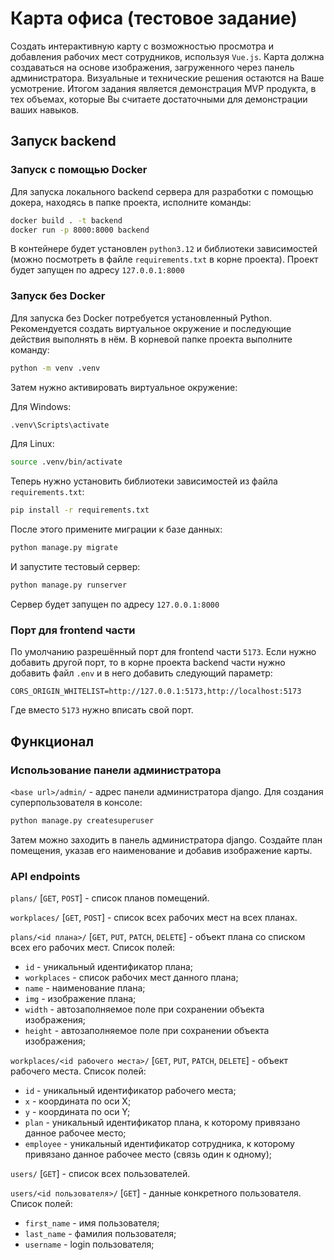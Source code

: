 # Карта офиса (тестовое задание)
Создать интерактивную карту с возможностью просмотра и добавления рабочих мест сотрудников, используя `Vue.js`.
Карта должна создаваться на основе изображения, загруженного через панель администратора.
Визуальные и технические решения остаются на Ваше усмотрение.
Итогом задания является демонстрация MVP продукта, в тех объемах, которые Вы считаете достаточными для демонстрации ваших навыков.

## Запуск backend
### Запуск с помощью Docker
Для запуска локального backend сервера для разработки c помощью докера, находясь в папке проекта, исполните команды:
```bash
docker build . -t backend
docker run -p 8000:8000 backend
```
В контейнере будет установлен `python3.12` и библиотеки зависимостей (можно посмотреть в файле `requirements.txt` в корне проекта).
Проект будет запущен по адресу `127.0.0.1:8000`

### Запуск без Docker
Для запуска без Docker потребуется установленный Python.
Рекомендуется создать виртуальное окружение и последующие действия выполнять в нём.
В корневой папке проекта выполните команду:
```bash
python -m venv .venv
```
Затем нужно активировать виртуальное окружение:

Для Windows:
```bash
.venv\Scripts\activate
```
Для Linux:
```bash
source .venv/bin/activate
```

Теперь нужно установить библиотеки зависимостей из файла `requirements.txt`:
```bash
pip install -r requirements.txt
```

После этого примените миграции к базе данных:
```bash
python manage.py migrate
```
И запустите тестовый сервер:
```bash
python manage.py runserver
```
Сервер будет запущен по адресу `127.0.0.1:8000`

### Порт для frontend части
По умолчанию разрешённый порт для frontend части `5173`.
Если нужно добавить другой порт, то в корне проекта backend части нужно добавить файл `.env` и в него добавить следующий параметр:
```
CORS_ORIGIN_WHITELIST=http://127.0.0.1:5173,http://localhost:5173
```
Где вместо `5173` нужно вписать свой порт.

## Функционал
### Использование панели администратора
`<base url>/admin/` - адрес панели администратора django.
Для создания суперпользователя в консоле:
```bash
python manage.py createsuperuser
```
Затем можно заходить в панель администратора django.
Создайте план помещения, указав его наименование и добавив изображение карты.


### API endpoints
`plans/` [`GET`, `POST`] - список планов помещений.

`workplaces/` [`GET`, `POST`] - список всех рабочих мест на всех планах.

`plans/<id плана>/` [`GET`, `PUT`, `PATCH`, `DELETE`] - объект плана со списком всех его рабочих мест.
Список полей:
- `id` - уникальный идентификатор плана;
- `workplaces` - список рабочих мест данного плана;
- `name` - наименование плана;
- `img` - изображение плана;
- `width` - автозаполняемое поле при сохранении объекта изображения;
- `height` - автозаполняемое поле при сохранении объекта изображения;


`workplaces/<id рабочего места>/` [`GET`, `PUT`, `PATCH`, `DELETE`] - объект рабочего места.
Список полей:
- `id` - уникальный идентификатор рабочего места;
- `x` - координата по оси X;
- `y` - координата по оси Y;
- `plan` - уникальный идентификатор плана, к которому привязано данное рабочее место;
- `employee` - уникальный идентификатор сотрудника, к которому привязано данное рабочее место (связь один к одному);


`users/` [`GET`] - список всех пользователей.


`users/<id пользователя>/` [`GET`] - данные конкретного пользователя.
Список полей:
- `first_name` - имя пользователя;
- `last_name` - фамилия пользователя;
- `username` - login пользователя; 
